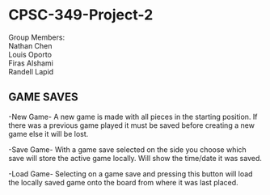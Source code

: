 # CPSC-349-Project-2

Group Members: <br>
Nathan Chen <br>
Louis Oporto <br>
Firas Alshami <br>
Randell Lapid <br>

## GAME SAVES
-New Game-
    A new game is made with all pieces in the starting position. If there was a previous game played it must be saved before creating a new game else it will be lost.

-Save Game-
    With a game save selected on the side you choose which save will store the active game locally. Will show the time/date it was saved.

-Load Game-
    Selecting on a game save and pressing this button will load the locally saved game onto the board from where it was last placed.
